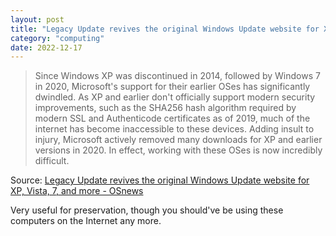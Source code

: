 ```yaml
---
layout: post
title: "Legacy Update revives the original Windows Update website for XP, Vista, 7, and more"
category: "computing"
date: 2022-12-17
---
```


>Since Windows XP was discontinued in 2014, followed by Windows 7 in 2020, Microsoft's support for their earlier OSes has significantly dwindled. As XP and earlier don't officially support modern security improvements, such as the SHA256 hash algorithm required by modern SSL and Authenticode certificates as of 2019, much of the internet has become inaccessible to these devices. Adding insult to injury, Microsoft actively removed many downloads for XP and earlier versions in 2020. In effect, working with these OSes is now incredibly difficult.

Source: [Legacy Update revives the original Windows Update website for XP, Vista, 7, and more - OSnews](https://www.osnews.com/story/135665/legacy-update-revives-the-original-windows-update-website-for-xp-vista-7-and-more/)

Very useful for preservation, though you should've be using these computers on the Internet any more.
